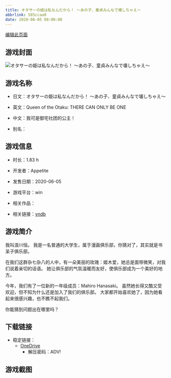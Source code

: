 ```yaml
---
title: オタサーの姫は私なんだから！ ～あの子、童貞みんなで壊しちゃえ～
abbrlink: 585ccaa0
date: 2020-06-05 00:00:00
---
```

[编辑此页面](https://github.com/ACG-3/ADV3-source/blob/main/source/_posts/games/%E3%82%AA%E3%82%BF%E3%82%B5%E3%83%BC%E3%81%AE%E5%A7%AB%E3%81%AF%E7%A7%81%E3%81%AA%E3%82%93%E3%81%A0%E3%81%8B%E3%82%89%EF%BC%81%20%EF%BD%9E%E3%81%82%E3%81%AE%E5%AD%90%E3%80%81%E7%AB%A5%E8%B2%9E%E3%81%BF%E3%82%93%E3%81%AA%E3%81%A7%E5%A3%8A%E3%81%97%E3%81%A1%E3%82%83%E3%81%88%EF%BD%9E.md)

## 游戏封面

![オタサーの姫は私なんだから！ ～あの子、童貞みんなで壊しちゃえ～](https://pan.timero.xyz/d/onedrive/img_lib_001/%E3%82%AA%E3%82%BF%E3%82%B5%E3%83%BC%E3%81%AE%E5%A7%AB%E3%81%AF%E7%A7%81%E3%81%AA%E3%82%93%E3%81%A0%E3%81%8B%E3%82%89%EF%BC%81%20%EF%BD%9E%E3%81%82%E3%81%AE%E5%AD%90%E3%80%81%E7%AB%A5%E8%B2%9E%E3%81%BF%E3%82%93%E3%81%AA%E3%81%A7%E5%A3%8A%E3%81%97%E3%81%A1%E3%82%83%E3%81%88%EF%BD%9E_cover.avif)


## 游戏名称

- 日文：オタサーの姫は私なんだから！ ～あの子、童貞みんなで壊しちゃえ～
- 英文：Queen of the Otaku: THERE CAN ONLY BE ONE
- 中文：我可是御宅社团的公主！

- 别名：


## 游戏信息

- 时长：1.83 h
- 开发者：Appetite
- 发售日期：2020-06-05
- 游戏平台：win
- 相关作品：

- 相关链接：[vndb](https://vndb.org/v28695)


## 游戏简介

我叫浪川恒。
我是一名普通的大学生，属于漫画俱乐部，你猜对了，其实就是书呆子俱乐部。

在我们这群杂七杂八的人中，有一朵美丽的玫瑰：姬木爱，她总是面带微笑，对我们说着亲切的话语。
她让俱乐部的气氛温暖而友好，使俱乐部成为一个美好的地方。

今年，我们有了一位新的一年级成员：Mahiro Hanasaki。
虽然她长得又酷又受欢迎，但不知为什么还是加入了我们的俱乐部。
大家都开始喜欢她了，因为她看起来很感兴趣，也不瞧不起我们。

你能猜到问题出在哪里吗？




## 下载链接

- 稳定链接：
    - [OneDrive](https://pan.timero.xyz/onedrive/adv_lib_001/%E3%82%AA%E3%82%BF%E3%82%B5%E3%83%BC%E3%81%AE%E5%A7%AB%E3%81%AF%E7%A7%81%E3%81%AA%E3%82%93%E3%81%A0%E3%81%8B%E3%82%89%EF%BC%81%20%EF%BD%9E%E3%81%82%E3%81%AE%E5%AD%90%E3%80%81%E7%AB%A5%E8%B2%9E%E3%81%BF%E3%82%93%E3%81%AA%E3%81%A7%E5%A3%8A%E3%81%97%E3%81%A1%E3%82%83%E3%81%88%EF%BD%9E)
        - 解压密码：ADV!



## 游戏截图


